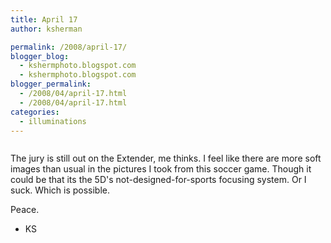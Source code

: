 ```yaml
---
title: April 17
author: ksherman

permalink: /2008/april-17/
blogger_blog:
  - kshermphoto.blogspot.com
  - kshermphoto.blogspot.com
blogger_permalink:
  - /2008/04/april-17.html
  - /2008/04/april-17.html
categories:
  - illuminations
---
```

<a href="http://1.bp.blogspot.com/_HTtVcKQt9f8/SArX0bmDvAI/AAAAAAAAAaQ/1I0q8X13ewo/s1600-h/April17-1.jpg"><img style="cursor: pointer;" src="http://1.bp.blogspot.com/_HTtVcKQt9f8/SArX0bmDvAI/AAAAAAAAAaQ/1I0q8X13ewo/s400/April17-1.jpg" alt="" id="BLOGGER_PHOTO_ID_5191198816258472962" border="0" /></a>  
<a href="http://3.bp.blogspot.com/_HTtVcKQt9f8/SArX07mDvBI/AAAAAAAAAaY/0QD5qvVps1w/s1600-h/April17-2.jpg"><img style="cursor: pointer;" src="http://3.bp.blogspot.com/_HTtVcKQt9f8/SArX07mDvBI/AAAAAAAAAaY/0QD5qvVps1w/s400/April17-2.jpg" alt="" id="BLOGGER_PHOTO_ID_5191198824848407570" border="0" /></a>  
<a href="http://3.bp.blogspot.com/_HTtVcKQt9f8/SArX07mDvCI/AAAAAAAAAag/tbcmB0LoTJw/s1600-h/April17-3.jpg"><img style="cursor: pointer;" src="http://3.bp.blogspot.com/_HTtVcKQt9f8/SArX07mDvCI/AAAAAAAAAag/tbcmB0LoTJw/s400/April17-3.jpg" alt="" id="BLOGGER_PHOTO_ID_5191198824848407586" border="0" /></a>

The jury is still out on the Extender, me thinks. I feel like there are more soft images than usual in the pictures I took from this soccer game. Though it could be that its the 5D's not-designed-for-sports focusing system. Or I suck. Which is possible.

Peace.  
- KS